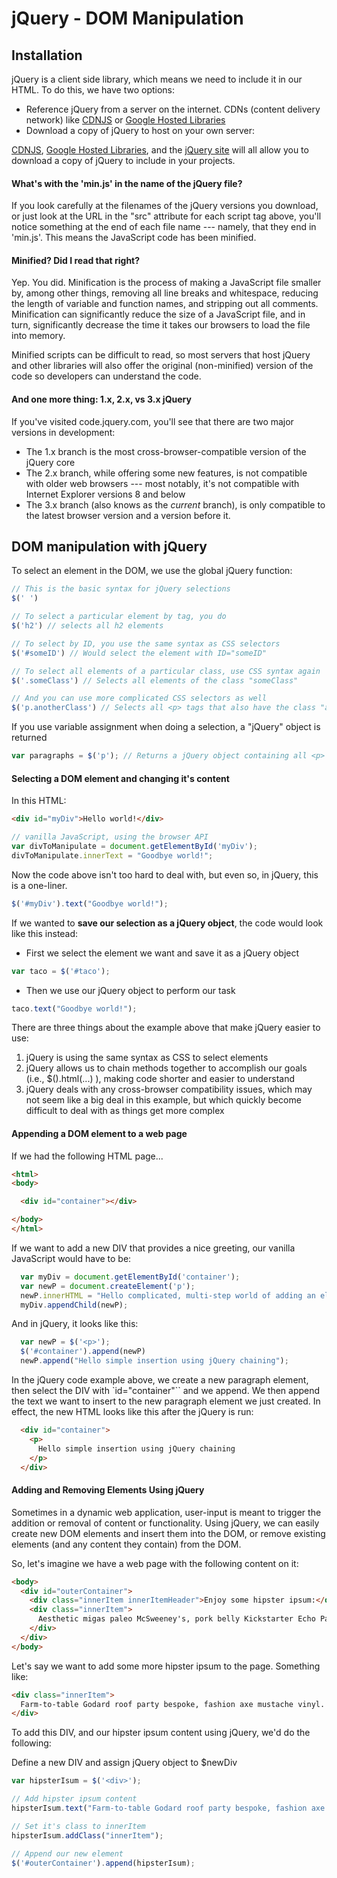 # jQuery - DOM Manipulation

## Installation

jQuery is a client side library, which means we need to include it in our HTML. To do this, we have two options:

* Reference jQuery from a server on the internet. CDNs \(content delivery network\) like [CDNJS](https://cdnjs.com/) or [Google Hosted Libraries](https://developers.google.com/speed/libraries/)
* Download a copy of jQuery to host on your own server:

[CDNJS](http://www.cdnjs.com), [Google Hosted Libraries](https://developers.google.com/speed/libraries/), and the [jQuery site](http://www.jquery.com) will all allow you to download a copy of jQuery to include in your projects.

#### What's with the 'min.js' in the name of the jQuery file?

If you look carefully at the filenames of the jQuery versions you download, or just look at the URL in the "src" attribute for each script tag above, you'll notice something at the end of each file name --- namely, that they end in 'min.js'. This means the JavaScript code has been minified.

#### Minified? Did I read that right?

Yep. You did. Minification is the process of making a JavaScript file smaller by, among other things, removing all line breaks and whitespace, reducing the length of variable and function names, and stripping out all comments. Minification can significantly reduce the size of a JavaScript file, and in turn, significantly decrease the time it takes our browsers to load the file into memory.

Minified scripts can be difficult to read, so most servers that host jQuery and other libraries will also offer the original \(non-minified\) version of the code so developers can understand the code.

#### And one more thing: 1.x, 2.x, vs 3.x jQuery

If you've visited code.jquery.com, you'll see that there are two major versions in development:

* The 1.x branch is the most cross-browser-compatible version of the jQuery core
* The 2.x branch, while offering some new features, is not compatible with older web browsers --- most notably, it's not compatible with Internet Explorer versions 8 and below
* The 3.x branch \(also knows as the _current_ branch\), is only compatible to the latest browser version and a version before it.

## DOM manipulation with jQuery

To select an element in the DOM, we use the global jQuery function:

```js
// This is the basic syntax for jQuery selections
$(' ')

// To select a particular element by tag, you do
$('h2') // selects all h2 elements

// To select by ID, you use the same syntax as CSS selectors
$('#someID') // Would select the element with ID="someID"

// To select all elements of a particular class, use CSS syntax again
$('.someClass') // Selects all elements of the class "someClass"

// And you can use more complicated CSS selectors as well
$('p.anotherClass') // Selects all <p> tags that also have the class "anotherClass" (<p class="anotherClass">)
```

If you use variable assignment when doing a selection, a "jQuery" object is returned

```js
var paragraphs = $('p'); // Returns a jQuery object containing all <p> tags on your web page.
```

#### Selecting a DOM element and changing it's content

In this HTML:

```html
<div id="myDiv">Hello world!</div>
```

```js
// vanilla JavaScript, using the browser API
var divToManipulate = document.getElementById('myDiv');
divToManipulate.innerText = "Goodbye world!";
```

Now the code above isn't too hard to deal with, but even so, in jQuery, this is a one-liner.

```js
$('#myDiv').text("Goodbye world!");
```

If we wanted to **save our selection as a jQuery object**, the code would look like this instead:

* First we select the element we want and save it as a jQuery object

```js
var taco = $('#taco');
```

* Then we use our jQuery object to perform our task

```js
taco.text("Goodbye world!");
```

There are three things about the example above that make jQuery easier to use:  
  1. jQuery is using the same syntax as CSS to select elements  
  2. jQuery allows us to chain methods together to accomplish our goals \(i.e., $\(\).html\(...\) \), making code shorter and easier to understand  
  3. jQuery deals with any cross-browser compatibility issues, which may not seem like a big deal in this example, but which quickly become difficult to deal with as things get more complex

#### Appending a DOM element to a web page

If we had the following HTML page...

```html
<html>
<body>

  <div id="container"></div>

</body>
</html>
```

If we want to add a new DIV that provides a nice greeting, our vanilla JavaScript would have to be:

```js
  var myDiv = document.getElementById('container');
  var newP = document.createElement('p');
  newP.innerHTML = "Hello complicated, multi-step world of adding an element to the DOM!";
  myDiv.appendChild(newP);
```

And in jQuery, it looks like this:

```js
  var newP = $('<p>');
  $('#container').append(newP)
  newP.append("Hello simple insertion using jQuery chaining");
```

In the jQuery code example above, we create a new paragraph element, then select the DIV with \`id="container"\`\` and we append. We then append the text we want to insert to the new paragraph element we just created. In effect, the new HTML looks like this after the jQuery is run:

```html
  <div id="container">
    <p>
      Hello simple insertion using jQuery chaining
    </p>
  </div>
```

#### Adding and Removing Elements Using jQuery

Sometimes in a dynamic web application, user-input is meant to trigger the addition or removal of content or functionality. Using jQuery, we can easily create new DOM elements and insert them into the DOM, or remove existing elements \(and any content they contain\) from the DOM.

So, let's imagine we have a web page with the following content on it:

```html
<body>
  <div id="outerContainer">
    <div class="innerItem innerItemHeader">Enjoy some hipster ipsum:</div>
    <div class="innerItem">
      Aesthetic migas paleo McSweeney's, pork belly Kickstarter Echo Park sriracha keytar disrupt viral drinking vinegar fanny pack typewriter.
    </div>
  </div>
</body>
```

Let's say we want to add some more hipster ipsum to the page. Something like:

```html
<div class="innerItem">
  Farm-to-table Godard roof party bespoke, fashion axe mustache vinyl.
</div>
```

To add this DIV, and our hipster ipsum content using jQuery, we'd do the following:

Define a new DIV and assign jQuery object to $newDiv

```js
var hipsterIsum = $('<div>');

// Add hipster ipsum content
hipsterIsum.text("Farm-to-table Godard roof party bespoke, fashion axe mustache vinyl.");

// Set it's class to innerItem
hipsterIsum.addClass("innerItem");

// Append our new element
$('#outerContainer').append(hipsterIsum);
```



